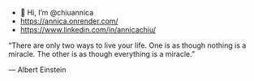 - 👋 Hi, I’m @chiuannica
- https://annica.onrender.com/
- https://www.linkedin.com/in/annicachiu/

“There are only two ways to live your life. One is as though nothing is a miracle. The other is as though everything is a miracle.”


― Albert Einstein
